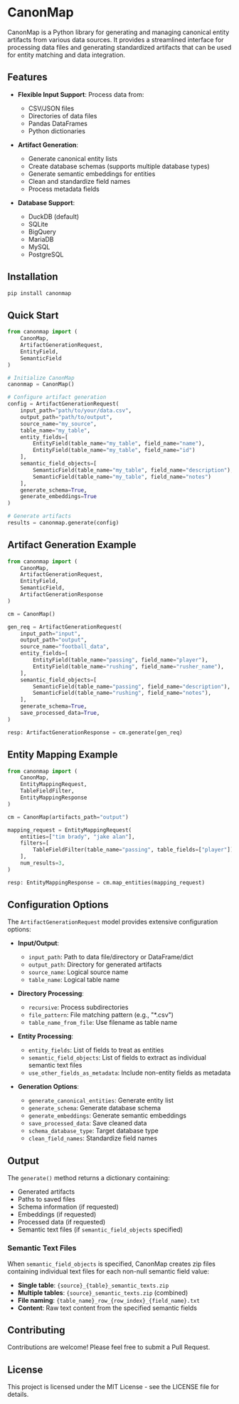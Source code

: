 # CanonMap

CanonMap is a Python library for generating and managing canonical entity artifacts from various data sources. It provides a streamlined interface for processing data files and generating standardized artifacts that can be used for entity matching and data integration.

## Features

- **Flexible Input Support**: Process data from:
  - CSV/JSON files
  - Directories of data files
  - Pandas DataFrames
  - Python dictionaries

- **Artifact Generation**:
  - Generate canonical entity lists
  - Create database schemas (supports multiple database types)
  - Generate semantic embeddings for entities
  - Clean and standardize field names
  - Process metadata fields

- **Database Support**:
  - DuckDB (default)
  - SQLite
  - BigQuery
  - MariaDB
  - MySQL
  - PostgreSQL

## Installation

```bash
pip install canonmap
```

## Quick Start

```python
from canonmap import (
    CanonMap, 
    ArtifactGenerationRequest, 
    EntityField,
    SemanticField
)

# Initialize CanonMap
canonmap = CanonMap()

# Configure artifact generation
config = ArtifactGenerationRequest(
    input_path="path/to/your/data.csv",
    output_path="path/to/output",
    source_name="my_source",
    table_name="my_table",
    entity_fields=[
        EntityField(table_name="my_table", field_name="name"),
        EntityField(table_name="my_table", field_name="id")
    ],
    semantic_field_objects=[
        SemanticField(table_name="my_table", field_name="description"),
        SemanticField(table_name="my_table", field_name="notes")
    ],
    generate_schema=True,
    generate_embeddings=True
)

# Generate artifacts
results = canonmap.generate(config)
```

## Artifact Generation Example

```python
from canonmap import (
    CanonMap,
    ArtifactGenerationRequest,
    EntityField,
    SemanticField,
    ArtifactGenerationResponse
)

cm = CanonMap()

gen_req = ArtifactGenerationRequest(
    input_path="input",
    output_path="output",
    source_name="football_data",
    entity_fields=[
        EntityField(table_name="passing", field_name="player"),
        EntityField(table_name="rushing", field_name="rusher_name"),
    ],
    semantic_field_objects=[
        SemanticField(table_name="passing", field_name="description"),
        SemanticField(table_name="rushing", field_name="notes"),
    ],
    generate_schema=True,
    save_processed_data=True,
)

resp: ArtifactGenerationResponse = cm.generate(gen_req)
```

## Entity Mapping Example

```python
from canonmap import (
    CanonMap,
    EntityMappingRequest,
    TableFieldFilter,
    EntityMappingResponse
)

cm = CanonMap(artifacts_path="output")

mapping_request = EntityMappingRequest(
    entities=["tim brady", "jake alan"],
    filters=[
        TableFieldFilter(table_name="passing", table_fields=["player"])
    ],
    num_results=3,
)

resp: EntityMappingResponse = cm.map_entities(mapping_request)
```

## Configuration Options

The `ArtifactGenerationRequest` model provides extensive configuration options:

- **Input/Output**:
  - `input_path`: Path to data file/directory or DataFrame/dict
  - `output_path`: Directory for generated artifacts
  - `source_name`: Logical source name
  - `table_name`: Logical table name

- **Directory Processing**:
  - `recursive`: Process subdirectories
  - `file_pattern`: File matching pattern (e.g., "*.csv")
  - `table_name_from_file`: Use filename as table name

- **Entity Processing**:
  - `entity_fields`: List of fields to treat as entities
  - `semantic_field_objects`: List of fields to extract as individual semantic text files
  - `use_other_fields_as_metadata`: Include non-entity fields as metadata

- **Generation Options**:
  - `generate_canonical_entities`: Generate entity list
  - `generate_schema`: Generate database schema
  - `generate_embeddings`: Generate semantic embeddings
  - `save_processed_data`: Save cleaned data
  - `schema_database_type`: Target database type
  - `clean_field_names`: Standardize field names

## Output

The `generate()` method returns a dictionary containing:
- Generated artifacts
- Paths to saved files
- Schema information (if requested)
- Embeddings (if requested)
- Processed data (if requested)
- Semantic text files (if `semantic_field_objects` specified)

### Semantic Text Files

When `semantic_field_objects` is specified, CanonMap creates zip files containing individual text files for each non-null semantic field value:

- **Single table**: `{source}_{table}_semantic_texts.zip`
- **Multiple tables**: `{source}_semantic_texts.zip` (combined)
- **File naming**: `{table_name}_row_{row_index}_{field_name}.txt`
- **Content**: Raw text content from the specified semantic fields

## Contributing

Contributions are welcome! Please feel free to submit a Pull Request.

## License

This project is licensed under the MIT License - see the LICENSE file for details. 